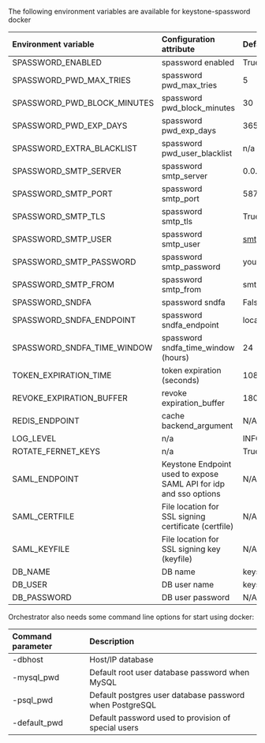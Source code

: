 The following environment variables are available for keystone-spassword docker

| Environment variable        | Configuration attribute     | Default value           |
|:----------------------------|:----------------------------|:------------------------|
| SPASSWORD_ENABLED           | spassword enabled           | True                    |
| SPASSWORD_PWD_MAX_TRIES     | spassword pwd_max_tries     | 5                       |
| SPASSWORD_PWD_BLOCK_MINUTES | spassword pwd_block_minutes | 30                      |
| SPASSWORD_PWD_EXP_DAYS      | spassword pwd_exp_days      | 365                     |
| SPASSWORD_EXTRA_BLACKLIST   | spassword pwd_user_blacklist | n/a                    |
| SPASSWORD_SMTP_SERVER       | spassword smtp_server       | 0.0.0.0                 |
| SPASSWORD_SMTP_PORT         | spassword smtp_port         | 587                     |
| SPASSWORD_SMTP_TLS          | spassword smtp_tls          | True                    |
| SPASSWORD_SMTP_USER         | spassword smtp_user         | smtpuser@yourdomain.com |
| SPASSWORD_SMTP_PASSWORD     | spassword smtp_password     | yourpassword            |
| SPASSWORD_SMTP_FROM         | spassword smtp_from         | smtpuser                |
| SPASSWORD_SNDFA             | spassword sndfa             | False                   |
| SPASSWORD_SNDFA_ENDPOINT    | spassword sndfa_endpoint    | localhost:5001          |
| SPASSWORD_SNDFA_TIME_WINDOW | spassword sndfa_time_window (hours) | 24              |
| TOKEN_EXPIRATION_TIME       | token expiration (seconds)  | 10800                   |
| REVOKE_EXPIRATION_BUFFER    | revoke expiration_buffer    | 1800                    |
| REDIS_ENDPOINT              | cache backend_argument      | N/A                     |
| LOG_LEVEL                   | n/a                         | INFO                    |
| ROTATE_FERNET_KEYS          | n/a                         | True                    |
| SAML_ENDPOINT               | Keystone Endpoint used to expose SAML API for idp and sso options  | N/A            |
| SAML_CERTFILE               | File location for SSL signing certificate (certfile)    | N/A            |
| SAML_KEYFILE                | File location for SSL signing key (keyfile)             | N/A            |
| DB_NAME                     | DB name                                                 | keystone       |
| DB_USER                     | DB user name                                            | keystone       |
| DB_PASSWORD                 | DB user password                                        | N/A            |



Orchestrator also needs some command line options for start using docker:


| Command parameter | Description                                             |
|:------------------|:--------------------------------------------------------|
| -dbhost           | Host/IP database                                        |
| -mysql_pwd        | Default root user database password when MySQL          |
| -psql_pwd         | Default postgres user database password when PostgreSQL |
| -default_pwd      | Default password used to provision of special users     |
